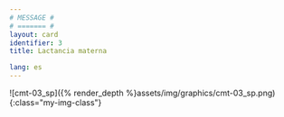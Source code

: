 ```yaml
---
# MESSAGE #
# ======= #
layout: card
identifier: 3
title: Lactancia materna

lang: es
---
```


![cmt-03_sp]({% render_depth %}assets/img/graphics/cmt-03_sp.png){:class="my-img-class"}
